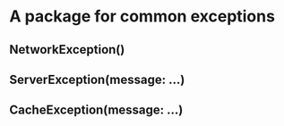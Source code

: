 # A package for common exceptions

## NetworkException()
## ServerException(message: ...)
## CacheException(message: ...)